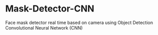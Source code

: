 # Mask-Detector-CNN
Face mask detector real time based on camera using Object Detection Convolutional Neural Network (CNN)
